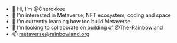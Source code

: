 - 👋 Hi, I’m @Cherokkee
- 👀 I’m interested in Metaverse, NFT ecosystem, coding and space
- 🌱 I’m currently learning how too build Metaverse
- 💞️ I’m looking to collaborate on building of @The-Rainbowland
- 📫 metaverse@rainbowland.org

<!---
Cherokkee777/Cherokkee777 is a ✨ special ✨ repository because its `README.md` (this file) appears on your GitHub profile.
You can click the Preview link to take a look at your changes.
--->
